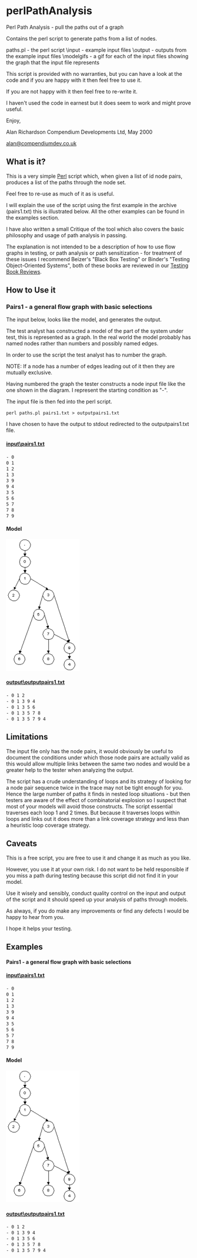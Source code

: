 perlPathAnalysis
================

Perl Path Analysis - pull the paths out of a graph

Contains the perl script to generate paths from a list of nodes.

paths.pl 	- the perl script
\input		- example input files
\output		- outputs from the example input files
\modelgifs	- a gif for each of the input files showing the graph that the input file represents

This script is provided with no warranties, but you can have a look at the code and if you are happy with it then feel free to use it.

If you are not happy with it then feel free to re-write it.

I haven't used the code in earnest but it does seem to work and might prove useful.

Enjoy,

Alan Richardson
Compendium Developments Ltd, May 2000

alan@compendiumdev.co.uk

What is it?
------------

This is a very simple [Perl](http://www.perl.com) script which, when given a list of id node pairs, produces a list of the paths through the node set.

Feel free to re-use as much of it as is useful.

I will explain the use of the script using the first example in the archive (pairs1.txt) this is illustrated below. All the other examples can be found in the examples section. 

I have also written a small Critique of the tool which also covers the basic philosophy and usage of path analysis in passing.

The explanation is not intended to be a description of how to use flow graphs in testing, or path analysis or path sensitization - for treatment of these issues I recommend Beizer's "Black Box Testing" or Binder's "Testing Object-Oriented Systems", both of these books are reviewed in our [Testing Book Reviews](http://www.compendiumdev.co.uk/books/bookreviews.htm).

How to Use it
-------------
### Pairs1 -  a general flow graph with basic selections

The input below, looks like the model, and generates the output.

The test analyst has constructed a model of the part of the system under test, this is represented as a graph. In the real world the model probably has named nodes rather than numbers and possibly named edges.

In order to use the script the test analyst has to number the graph.

NOTE: If a node has a number of edges leading out of it then they are mutually exclusive. 

Having numbered the graph the tester constructs a node input file like the one shown in the diagram. I represent the starting condition as "-".

The input file is then fed into the perl script.

```
perl paths.pl pairs1.txt > outputpairs1.txt
```

I have chosen to have the output to stdout redirected to the outputpairs1.txt file.

#### [input\pairs1.txt](https://github.com/eviltester/perlPathAnalysis/blob/master/input/pairs1.txt)
```
- 0
0 1
1 2
1 3
3 9
9 4
3 5
5 6
5 7
7 8
7 9
```
#### Model

![pairs1.gif](https://github.com/eviltester/perlPathAnalysis/blob/master/modelgifs/pairs1.gif)

#### [output\outputpairs1.txt](https://github.com/eviltester/perlPathAnalysis/blob/master/output/outputpairs1.txt)
```
- 0 1 2
- 0 1 3 9 4
- 0 1 3 5 6
- 0 1 3 5 7 8
- 0 1 3 5 7 9 4
```

Limitations
-----------
The input file only has the node pairs, it would obviously be useful to document the conditions under which those node pairs are actually valid as this would allow multiple links between the same two nodes and would be a greater help to the tester when analyzing the output.

The script has a crude understanding of loops and its strategy of looking for a node pair sequence twice in the trace may not be tight enough for you. Hence the large number of paths it finds in nested loop situations - but then testers are aware of the effect of combinatorial explosion so I suspect that most of your models will avoid those constructs. The script essential traverses each loop 1 and 2 times. But because it traverses loops within loops and links out it does more than a link coverage strategy and less than a heuristic loop coverage strategy.

Caveats
-------
This is a free script, you are free to use it and change it as much as you like.

However, you use it at your own risk. I do not want to be held responsible if you miss a path during testing because this script did not find it in your model.

Use it wisely and sensibly, conduct quality control on the input and output of the script and it should speed up your analysis of paths through models. 

As always, if you do make any improvements or find any defects I would be happy to hear from you.

I hope it helps your testing.

Examples
--------

#### Pairs1 - a general flow graph with basic selections

#### [input\pairs1.txt](https://github.com/eviltester/perlPathAnalysis/blob/master/input/pairs1.txt)
```
- 0
0 1
1 2
1 3
3 9
9 4
3 5
5 6
5 7
7 8
7 9
```
#### Model

![pairs1.gif](https://github.com/eviltester/perlPathAnalysis/blob/master/modelgifs/pairs1.gif)

#### [output\outputpairs1.txt](https://github.com/eviltester/perlPathAnalysis/blob/master/output/outputpairs1.txt)
```
- 0 1 2
- 0 1 3 9 4
- 0 1 3 5 6
- 0 1 3 5 7 8
- 0 1 3 5 7 9 4
```
